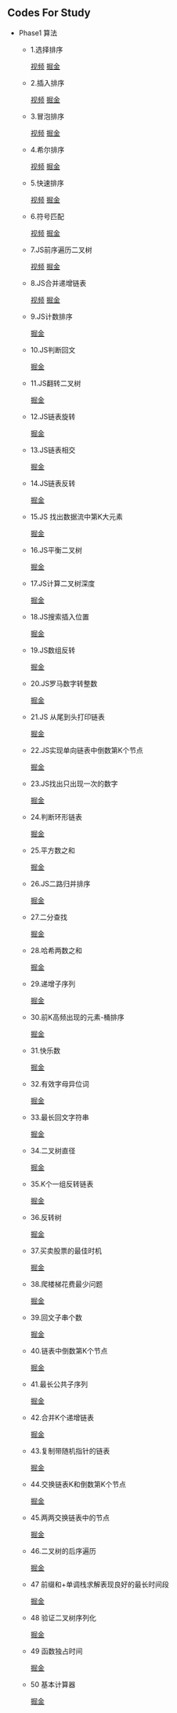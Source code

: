 ## Codes For Study


* Phase1 算法
	* 1.选择排序
		
		[视频](https://www.bilibili.com/video/BV1SF411a7mg/)   [掘金](https://juejin.cn/post/7025099230654136351)
		
	* 2.插入排序
		
		[视频](https://www.bilibili.com/video/BV1mS4y1R7L1/) [掘金](https://juejin.cn/post/7025112297367027748)
		
	* 3.冒泡排序
	
		[视频](https://www.bilibili.com/video/BV1iQ4y1S7Ve/) [掘金](https://juejin.cn/post/7025126033883922468)
		
	*	4.希尔排序
		
		[视频](https://www.bilibili.com/video/BV1tq4y1r7PM/) [掘金](https://juejin.cn/post/7025150464454819877)
		
	*	5.快速排序
	
		[视频](https://www.bilibili.com/video/BV1hq4y1R7Mq/) [掘金](https://juejin.cn/post/7025170107110260749)
		
	*	6.符号匹配
	
		[视频](https://www.bilibili.com/video/BV1AP4y1j7iN/) [掘金](https://juejin.cn/post/7026371179258576927)
		
	*	7.JS前序遍历二叉树
	
		[视频](https://www.bilibili.com/video/BV1H3411k7ee/) [掘金](https://juejin.cn/post/7026404537883688973)
		
	*	8.JS合并递增链表
		
		[视频](https://www.bilibili.com/video/BV1Bv411M76Q/) [掘金](https://juejin.cn/post/7026781111720099871)

	*	9.JS计数排序

		[掘金](https://juejin.cn/post/7026996957704880136)
	
	*	10.JS判断回文

		[掘金](https://juejin.cn/post/7027023171542843423)
	
	*	11.JS翻转二叉树

		[掘金](https://juejin.cn/post/7027817002442063908)
		
	*	12.JS链表旋转

		[掘金](https://juejin.cn/post/7027864169407840287/)
		
	*	13.JS链表相交
		
		[掘金](https://juejin.cn/post/7028235396974641166/)
	
	* 14.JS链表反转
		
		[掘金](https://juejin.cn/post/7028251352413241374)
		
	*	15.JS 找出数据流中第K大元素
		
		[掘金](https://juejin.cn/post/7028592013477937183)
		
	*	16.JS平衡二叉树
		
		[掘金](https://juejin.cn/post/7028614716368879646/)
		
	* 17.JS计算二叉树深度
	
		[掘金](https://juejin.cn/post/7028885973907800077/)
	
	* 18.JS搜索插入位置
	
		[掘金](https://juejin.cn/post/7028937747083558942/)
	
	* 19.JS数组反转
		
		[掘金](https://juejin.cn/post/7028939694582824968/)
	
	* 20.JS罗马数字转整数
		
		[掘金](https://juejin.cn/post/7029356547499098149/)
				
	* 21.JS 从尾到头打印链表

		[掘金](https://juejin.cn/post/7029366933287862279/)

	* 22.JS实现单向链表中倒数第K个节点
		
		[掘金](https://juejin.cn/post/7029372901811814413/)
		
	* 23.JS找出只出现一次的数字
	
		[掘金](https://juejin.cn/post/7030076904321482759)
	
	* 24.判断环形链表
	
		[掘金](https://juejin.cn/post/7030387860108738573/)
		
	* 25.平方数之和
	
		[掘金](https://juejin.cn/post/7030421357229768741/)
		
	* 26.JS二路归并排序
		
		[掘金](https://juejin.cn/post/7030473499592359973/)
		
	* 27.二分查找
	
		[掘金](https://juejin.cn/post/7030487883043569671/)
	
	* 28.哈希两数之和
	
		[掘金](https://juejin.cn/post/7030815025958912008/)
		
	* 29.递增子序列
	
		[掘金](https://juejin.cn/post/7030848621079691301)
		
	* 30.前K高频出现的元素-桶排序
		
		[掘金](https://juejin.cn/post/7031549454155153421/)
	
	* 31.快乐数
		
		[掘金](https://juejin.cn/post/7031933851081375758/)
		
	* 32.有效字母异位词
	
		[掘金](https://juejin.cn/post/7031939752857174030/)
		
	* 33.最长回文字符串
		
		[掘金](https://juejin.cn/post/7031956231094796302/)
	
	* 34.二叉树直径
	
		[掘金](https://juejin.cn/post/7032310527464308772/)
	
	* 35.K个一组反转链表
		
		[掘金](https://juejin.cn/post/7032311359974932494/)
	
	* 36.反转树
		
		[掘金](https://juejin.cn/post/7027817002442063908)
	
	* 37.买卖股票的最佳时机
		
		[掘金](https://juejin.cn/post/7032918518806872078/)
		
	* 38.爬楼梯花费最少问题
	
		[掘金](https://juejin.cn/post/7032938204969828365/)
	
	* 39.回文子串个数
	
		[掘金](https://juejin.cn/post/7033027464913911816/)

	* 40.链表中倒数第K个节点
		
		[掘金](https://juejin.cn/post/7033051119731343396/)
	
	* 41.最长公共子序列
	
		[掘金](https://juejin.cn/post/7033397082626981896/)
		
	* 42.合并K个递增链表
	
		[掘金](https://leetcode-cn.com/problems/merge-k-sorted-lists/)
		
	* 43.复制带随机指针的链表
	
		[掘金](https://juejin.cn/post/7034067466477109278/)
		
	* 44.交换链表K和倒数第K个节点
	 	
	 	[掘金](https://juejin.cn/post/7034197160757313566/)
	 	
 	* 45.两两交换链表中的节点
 		
 		[掘金](https://leetcode-cn.com/problems/swap-nodes-in-pairs/)
	* 46.二叉树的后序遍历
	
		[掘金](https://juejin.cn/post/7034456398989787150/)
	* 47 前缀和+单调栈求解表现良好的最长时间段 
		
		[掘金](https://juejin.cn/post/7036024600592908301/)
	* 48 验证二叉树序列化
		
		[掘金](https://juejin.cn/post/7036038444551766024/)
	* 49 函数独占时间
		
		[掘金](https://juejin.cn/post/7036404858311671845/)
	* 50 基本计算器
		
		[掘金](https://juejin.cn/post/7036430859091591181/)